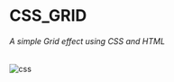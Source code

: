 # CSS_GRID
<h6>A simple Grid effect using CSS and HTML </h6>


![css](https://user-images.githubusercontent.com/55224607/191018643-c8de0994-a178-45ee-89d5-ed6c71a5df65.PNG)
